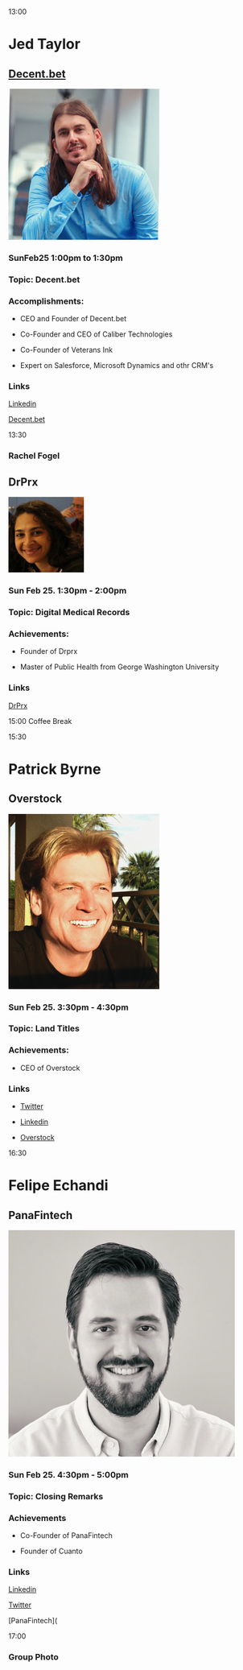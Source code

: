 
13:00

# Jed Taylor
## [Decent.bet](https://www.decent.bet/)

![JedTaylor](https://github.com/Alexstang/PanamaGlass-Speakers-list/blob/master/jed-taylor.jpg)

### SunFeb25 1:00pm to 1:30pm 

### Topic: Decent.bet


### Accomplishments:

 * CEO and Founder of Decent.bet
 
 * Co-Founder and CEO of Caliber Technologies
 
 * Co-Founder of Veterans Ink
 
 * Expert on Salesforce, Microsoft Dynamics and othr CRM's
 
 ### Links
 
 [Linkedin](https://www.linkedin.com/in/jedidiah-taylor-87b35413/)
 
 [Decent.bet](https://www.decent.bet/)
 
 13:30
 
 ### Rachel Fogel
 ## DrPrx
 
 ![RachelFogel](https://github.com/Alexstang/PanamaGlass-Speakers-list/blob/master/rachel-fogel.jpg)
 
 ### Sun Feb 25. 1:30pm - 2:00pm
 
 ### Topic: Digital Medical Records
 
 ### Achievements:
 
  * Founder of Drprx
  
  * Master of Public Health from George Washington University
 
 ### Links
 
[DrPrx](https://drprx.com/)
 
 15:00 Coffee Break
 
 15:30
 
 # Patrick Byrne 
 ## Overstock 
 
 ![Patrick Byrne](https://github.com/Alexstang/PanamaGlass-Speakers-list/blob/master/patrick-byrne.jpg)
 
 ### Sun Feb 25. 3:30pm - 4:30pm
 
 ### Topic: Land Titles 
 
 
 ### Achievements: 
 
  * CEO of Overstock
   
 ### Links 
 
  * [Twitter](https://twitter.com/overstockceo?lang=en)
  
  * [Linkedin](https://www.linkedin.com/in/patrick-m-byrne-0b8380a7/)
  
  * [Overstock](https://www.overstock.com/)
  
  
  16:30
  
  # Felipe Echandi
  ## PanaFintech
  
  ![Felipe Echandi](https://github.com/Alexstang/PanamaGlass-Speakers-list/blob/master/felipee-chandi.jpg)
  
  ### Sun Feb 25. 4:30pm - 5:00pm
  
  ### Topic: Closing Remarks
  
  
  ### Achievements
   
   * Co-Founder of PanaFintech
  
   * Founder of Cuanto
  
  ### Links 
  
  [Linkedin](https://www.linkedin.com/in/felipeechandi/)
  
  [Twitter](https://twitter.com/felcheck?lang=en)
  
  [PanaFintech](
  
  
  
  17:00
  
  ### Group Photo
  
